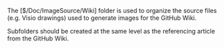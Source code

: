 The [$/Doc/ImageSource/Wiki] folder is used to organize the source files (e.g. Visio drawings) used to generate images for the GitHub Wiki.

Subfolders should be created at the same level as the referencing article from the GitHub Wiki.
